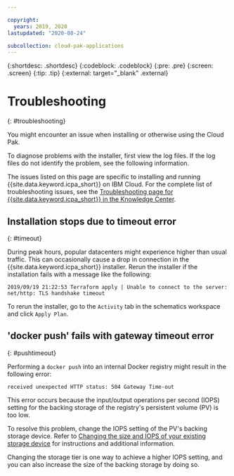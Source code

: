 ```yaml
---

copyright:
  years: 2019, 2020
lastupdated: "2020-08-24"

subcollection: cloud-pak-applications
---
```


{:shortdesc: .shortdesc}
{:codeblock: .codeblock}
{:pre: .pre}
{:screen: .screen}
{:tip: .tip}
{:external: target="_blank" .external}


# Troubleshooting
{: #troubleshooting}

You might encounter an issue when installing or otherwise using the Cloud Pak.

To diagnose problems with the installer, first view the log files. If the log files do not identify the problem, see the following information.

The issues listed on this page are specific to installing and running {{site.data.keyword.icpa_short}} on IBM Cloud. For the complete list of troubleshooting issues, see the [Troubleshooting page for {{site.data.keyword.icpa_short}} in the Knowledge Center](https://www.ibm.com/support/knowledgecenter/SSCSJL_4.2.x/troubleshoot.html).

## Installation stops due to timeout error
{: #timeout}

During peak hours, popular datacenters might experience higher than usual traffic. This can occasionally cause a drop in connection in the {{site.data.keyword.icpa_short}} installer. Rerun the installer if the installation fails with a message like the following:

```
2019/09/19 21:22:53 Terraform apply | Unable to connect to the server: net/http: TLS handshake timeout
```

To rerun the installer, go to the `Activity` tab in the schematics workspace and click `Apply Plan`.

## 'docker push' fails with gateway timeout error
{: #pushtimeout}

Performing a `docker push` into an internal Docker registry might result in the following error:

```
received unexpected HTTP status: 504 Gateway Time-out
```

This error occurs because the input/output operations per second (IOPS) setting for the backing storage of the registry's persistent volume (PV) is too low.

To resolve this problem, change the IOPS setting of the PV's backing storage device. Refer to [Changing the size and IOPS of your existing storage device](/docs/openshift?topic=openshift-file_storage#file_change_storage_configuration) for instructions and additional information.

Changing the storage tier is one way to achieve a higher IOPS setting, and you can also increase the size of the backing storage by doing so.
